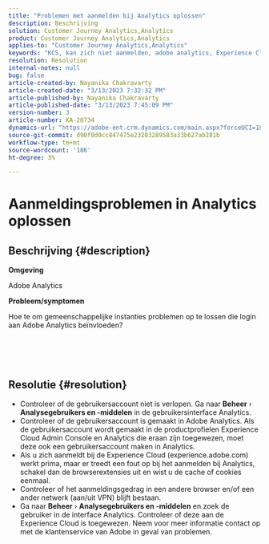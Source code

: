 ```yaml
---
title: "Problemen met aanmelden bij Analytics oplossen"
description: Beschrijving
solution: Customer Journey Analytics,Analytics
product: Customer Journey Analytics,Analytics
applies-to: "Customer Journey Analytics,Analytics"
keywords: "KCS, kan zich niet aanmelden, adobe analytics, Experience Cloud, Analytics UI"
resolution: Resolution
internal-notes: null
bug: false
article-created-by: Nayanika Chakravarty
article-created-date: "3/13/2023 7:32:32 PM"
article-published-by: Nayanika Chakravarty
article-published-date: "3/13/2023 7:45:09 PM"
version-number: 3
article-number: KA-20734
dynamics-url: "https://adobe-ent.crm.dynamics.com/main.aspx?forceUCI=1&pagetype=entityrecord&etn=knowledgearticle&id=0b29a2c8-d5c1-ed11-83ff-6045bd0065b6"
source-git-commit: d90f0d0cc847475e23203289583a33b627ab281b
workflow-type: tm+mt
source-wordcount: '186'
ht-degree: 3%

---
```


# Aanmeldingsproblemen in Analytics oplossen

## Beschrijving {#description}


<b>Omgeving</b>

Adobe Analytics

<b>Probleem/symptomen</b>

Hoe te om gemeenschappelijke instanties problemen op te lossen die login aan Adobe Analytics beïnvloeden?
<br><br> <br><br> <br>

## Resolutie {#resolution}


- Controleer of de gebruikersaccount niet is verlopen. Ga naar <b>Beheer</b> › <b>Analysegebruikers en -middelen</b> in de gebruikersinterface Analytics.
- Controleer of de gebruikersaccount is gemaakt in Adobe Analytics. Als de gebruikersaccount wordt gemaakt in de productprofielen Experience Cloud Admin Console en Analytics die eraan zijn toegewezen, moet deze ook een gebruikersaccount maken in Analytics.
- Als u zich aanmeldt bij de Experience Cloud (experience.adobe.com) werkt prima, maar er treedt een fout op bij het aanmelden bij Analytics, schakel dan de browserextensies uit en wist u de cache of cookies eenmaal.
- Controleer of het aanmeldingsgedrag in een andere browser en/of een ander netwerk (aan/uit VPN) blijft bestaan.
- Ga naar <b>Beheer</b> › <b>Analysegebruikers en -middelen</b> en zoek de gebruiker in de interface Analytics. Controleer of deze aan de Experience Cloud is toegewezen. Neem voor meer informatie contact op met de klantenservice van Adobe in geval van problemen.




